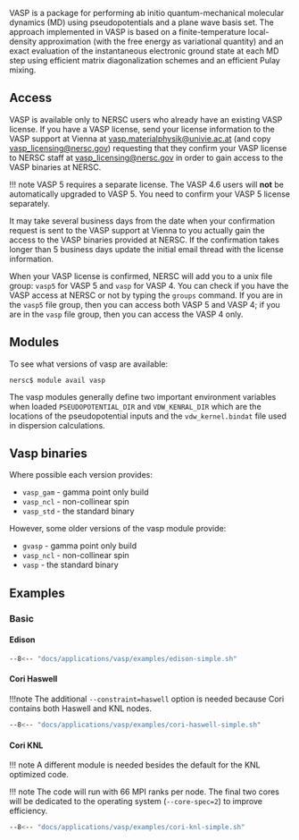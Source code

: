 VASP is a package for performing ab initio quantum-mechanical
molecular dynamics (MD) using pseudopotentials and a plane wave basis
set. The approach implemented in VASP is based on a finite-temperature
local-density approximation (with the free energy as variational
quantity) and an exact evaluation of the instantaneous electronic
ground state at each MD step using efficient matrix diagonalization
schemes and an efficient Pulay mixing.

## Access

VASP is available only to NERSC users who already have an existing
VASP license.  If you have a VASP license, send your license
information to the VASP support at Vienna at
vasp.materialphysik@univie.ac.at (and copy vasp_licensing@nersc.gov)
requesting that they confirm your VASP license to NERSC staff at
vasp_licensing@nersc.gov in order to gain access to the VASP binaries
at NERSC.

!!! note
	VASP 5 requires a separate license. The VASP 4.6 users will
	**not** be automatically upgraded to VASP 5. You need to
	confirm your VASP 5 license separately.

It may take several business days from the date when your confirmation
request is sent to the VASP support at Vienna to you actually gain the
access to the VASP binaries provided at NERSC. If the confirmation
takes longer than 5 business days update the initial email thread with
the license information.

When your VASP license is confirmed, NERSC will add you to a unix file
group: `vasp5` for VASP 5 and `vasp` for VASP 4. You can check if you have
the VASP access at NERSC or not by typing the `groups` command. If you
are in the `vasp5` file group, then you can access both VASP 5 and VASP
4; if you are in the `vasp` file group, then you can access the VASP 4
only.

## Modules

To see what versions of vasp are available:
```shell
nersc$ module avail vasp
```

The vasp modules generally define two important environment variables
when loaded `PSEUDOPOTENTIAL_DIR` and `VDW_KENRAL_DIR` which are the
locations of the pseudopotential inputs and the `vdw_kernel.bindat`
file used in dispersion calculations.

## Vasp binaries

Where possible each version provides:

* `vasp_gam` - gamma point only build
* `vasp_ncl` - non-collinear spin
* `vasp_std` - the standard binary

However, some older versions of the vasp module provide:

* `gvasp` - gamma point only build
* `vasp_ncl` - non-collinear spin
* `vasp` - the standard binary

## Examples

### Basic

#### Edison

```bash
--8<-- "docs/applications/vasp/examples/edison-simple.sh"
```

#### Cori Haswell

!!!note
	The additional `--constraint=haswell` option is needed because
	Cori contains both Haswell and KNL nodes.

```bash
--8<-- "docs/applications/vasp/examples/cori-haswell-simple.sh"
```

#### Cori KNL

!!! note
	A different module is needed besides the default for the KNL
	optimized code.

!!! note
	The code will run with 66 MPI ranks per node. The final two cores
	will be dedicated to the operating system (`--core-spec=2`) to
	improve efficiency.

```bash
--8<-- "docs/applications/vasp/examples/cori-knl-simple.sh"
```
